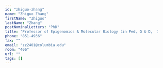 ```yaml
---
id: "zhiguo-zhang"
name: "Zhiguo Zhang"
firstName: "Zhiguo"
lastName: "Zhang"
postNominalLetters: "PhD"
title: "Professor of Epigenomics & Molecular Biology (in Ped, G & D,  ICG) "
phone: "851-4936"
fax: ""
email: "zz2401@columbia.edu"
room: "406"
url: ""
tags: []
---
```


